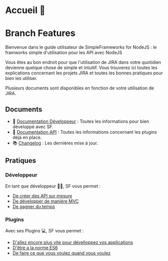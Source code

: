 # Accueil 👋
# Branch Features

Bienvenue dans le guide utilisateur de SimpleFrameworks for NodeJS : le framworks simple d'utilisation pour les API avec NodeJS

Vous êtes au bon endroit pour que l'utilisation de JIRA dans votre quotidien devienne quelque chose de simple et intuitif. Vous trouverez ici toutes les explications concernant les projets JIRA et toutes les bonnes pratiques pour bien les utiliser.

Plusieurs documents sont disponibles en fonction de votre utilisation de JIRA.

## Documents

- 📓 [Documentation Développeur](server/doc/doc-manual.md) : Toutes les informations pour bien développé avec SF.
- 📘 [Documentation API](server/doc/doc-api.md) : Toutes les informations concernant les plugins déjà en place.
- 📚 [Changelog](server/doc/changelog) : Les dernières mise à jour.

## Pratiques

### Développeur

En tant que développeur 👩‍💻, SF vous permet :

- [De créer des API sur mesure](server/doc/doc-manual.md)
- [De développer de maniére MVC](server/doc/doc-manual.md)
- [De gagner du temps](server/doc/doc-manual.md)

### Plugins

Avec ses Plugins 💻, SF vous permet :

- [D'allez encore plus vite pour dévelloppez vos applications](server/doc/doc-api.md)
- [D'être a la norme ES6](server/doc/doc-api.md)
- [De faire ce que vous voulez quand vous voulez](server/doc/doc-api.md)


